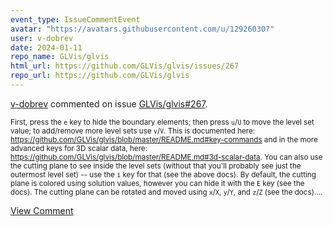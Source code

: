 ```yaml
---
event_type: IssueCommentEvent
avatar: "https://avatars.githubusercontent.com/u/12926030?"
user: v-dobrev
date: 2024-01-11
repo_name: GLVis/glvis
html_url: https://github.com/GLVis/glvis/issues/267
repo_url: https://github.com/GLVis/glvis
---
```


<a href='https://github.com/v-dobrev' target='_blank'>v-dobrev</a> commented on issue <a href='https://github.com/GLVis/glvis/issues/267' target='_blank'>GLVis/glvis#267</a>.

<small>First, press the `e` key to hide the boundary elements; then press `u`/`U` to move the level set value; to add/remove more level sets use `v`/`V`. This is documented here: https://github.com/GLVis/glvis/blob/master/README.md#key-commands and in the more advanced keys for 3D scalar data, here: https://github.com/GLVis/glvis/blob/master/README.md#3d-scalar-data. You can also use the cutting plane to see inside the level sets (without that you'll probably see just the outermost level set) -- use the `i` key for that (see the above docs). By default, the cutting plane is colored using solution values, however you can hide it with the `E` key (see the docs). The cutting plane can be rotated and moved using `x`/`X`, `y`/`Y`, and `z`/`Z` (see the docs)....</small>

<a href='https://github.com/GLVis/glvis/issues/267' target='_blank'>View Comment</a>